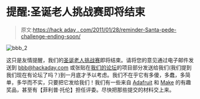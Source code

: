 # 提醒:圣诞老人挑战赛即将结束

> 原文:[https://hack aday . com/2011/01/28/reminder-Santa-pede-challenge-ending-soon/](https://hackaday.com/2011/01/28/reminder-santa-pede-challenge-ending-soon/)

![](../Images/1f044ccea616eaa76a51fc50945a681c.png "bbb_2")

这只是友情提醒，我们的[圣诞老人挑战赛](http://hackaday.com/2010/12/27/santa-pede-challenge-take-two/)即将结束。请将您的意见通过电子邮件发送到 bbb@hackaday.com 或张贴在[我们的论坛](http://forums.hackaday.com)的项目部分发送给我们(我们提到我们现在有论坛了吗？)到一月底才予以考虑。我们不在乎它有多傻，多蠢，多简单，多华而不实，只要把它发给我们！我们有一些来自 [Adafruit](http://adafruit.com/) 和 [Make](http://www.makershed.com/) 的有趣奖品，甚至有【菲利普·托伦】担任评委。尽快把那些提交的材料交上来。